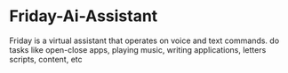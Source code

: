 # Friday-Ai-Assistant
Friday is a virtual assistant that operates on voice and text commands. do tasks like open-close apps, playing music, writing applications, letters scripts, content, etc
